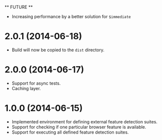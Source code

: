 ** FUTURE **

  * Increasing performance by a better solution for `$immediate`

# 2.0.1 (2014-06-18)

  * Build will now be copied to the `dist` directory.

# 2.0.0 (2014-06-17)

  * Support for async tests.
  * Caching layer.

# 1.0.0 (2014-06-15)

  * Implemented environment for defining external feature detection suites.
  * Support for checking if one particular browser feature is available.
  * Support for executing all defined feature detection suites.